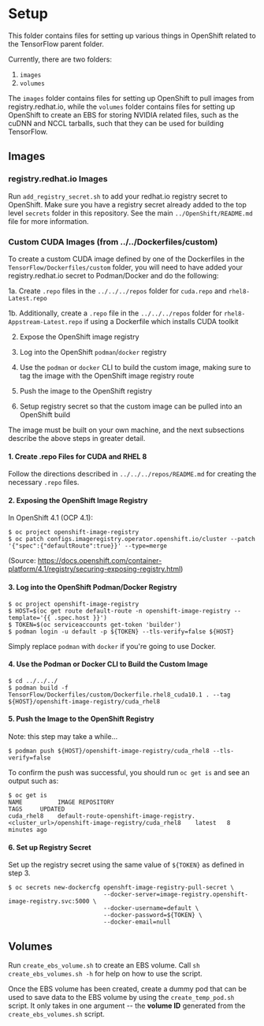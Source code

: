 # Setup

This folder contains files for setting up various things in OpenShift related to the TensorFlow parent folder.

Currently, there are two folders:

  1. `images`
  2. `volumes`

The `images` folder contains files for setting up OpenShift to pull images from registry.redhat.io, while the `volumes` folder contains files for setting up OpenShift to create an EBS for storing NVIDIA related files, such as the cuDNN and NCCL tarballs, such that they can be used for building TensorFlow.

## Images


### registry.redhat.io Images

Run `add_registry_secret.sh` to add your redhat.io registry secret to OpenShift. Make sure you have a registry secret already added to the top level `secrets` folder in this repository. See the main `../OpenShift/README.md` file for more information.

### Custom CUDA Images (from ../../Dockerfiles/custom)

To create a custom CUDA image defined by one of the Dockerfiles in the `TensorFlow/Dockerfiles/custom` folder, you will need to have added your registry.redhat.io secret to Podman/Docker and do the following:

1a. Create `.repo` files in the `../../../repos` folder for `cuda.repo` and `rhel8-Latest.repo`

1b. Additionally, create a `.repo` file in the `../../../repos` folder for `rhel8-Appstream-Latest.repo` if using a Dockerfile which installs CUDA toolkit

2. Expose the OpenShift image registry

3. Log into the OpenShift `podman`/`docker` registry

4. Use the `podman` or `docker` CLI to build the custom image, making sure to tag the image with the OpenShift image registry route

5. Push the image to the OpenShift registry

6. Setup registry secret so that the custom image can be pulled into an OpenShift build

The image must be built on your own machine, and the next subsections describe the above steps in greater detail.

#### 1. Create .repo Files for CUDA and RHEL 8

Follow the directions described in `../../../repos/README.md` for creating the necessary `.repo` files.

#### 2. Exposing the OpenShift Image Registry

In OpenShift 4.1 (OCP 4.1):

```
$ oc project openshift-image-registry
$ oc patch configs.imageregistry.operator.openshift.io/cluster --patch '{"spec":{"defaultRoute":true}}' --type=merge
```

(Source: https://docs.openshift.com/container-platform/4.1/registry/securing-exposing-registry.html)

#### 3. Log into the OpenShift Podman/Docker Registry

```
$ oc project openshift-image-registry
$ HOST=$(oc get route default-route -n openshift-image-registry --template='{{ .spec.host }}')
$ TOKEN=$(oc serviceaccounts get-token 'builder')
$ podman login -u default -p ${TOKEN} --tls-verify=false ${HOST}
```

Simply replace `podman` with `docker` if you're going to use Docker.

#### 4. Use the Podman or Docker CLI to Build the Custom Image

```
$ cd ../../../
$ podman build -f TensorFlow/Dockerfiles/custom/Dockerfile.rhel8_cuda10.1 . --tag ${HOST}/openshift-image-registry/cuda_rhel8
```

#### 5. Push the Image to the OpenShift Registry

Note: this step may take a while...

```
$ podman push ${HOST}/openshift-image-registry/cuda_rhel8 --tls-verify=false
```

To confirm the push was successful, you should run `oc get is` and see an output such as:

```
$ oc get is
NAME          IMAGE REPOSITORY                                                                            TAGS     UPDATED
cuda_rhel8    default-route-openshift-image-registry.<cluster_url>/openshift-image-registry/cuda_rhel8    latest   8 minutes ago
```

#### 6. Set up Registry Secret

Set up the registry secret using the same value of `${TOKEN}` as defined in step 3.

```
$ oc secrets new-dockercfg openshft-image-registry-pull-secret \
                           --docker-server=image-registry.openshift-image-registry.svc:5000 \
                           --docker-username=default \
                           --docker-password=${TOKEN} \
                           --docker-email=null
```

## Volumes

Run `create_ebs_volume.sh` to create an EBS volume. Call `sh create_ebs_volumes.sh -h` for help on how to use the script. 

Once the EBS volume has been created, create a dummy pod that can be used to save data to the EBS volume by using the `create_temp_pod.sh` script. It only takes in one argument -- the **volume ID** generated from the `create_ebs_volumes.sh` script.
